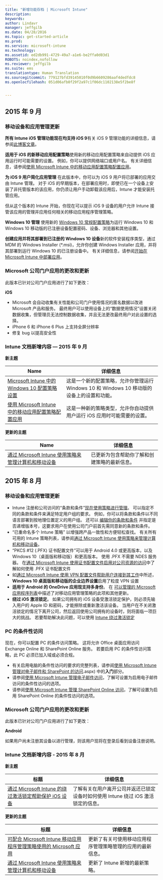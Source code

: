 ```yaml
---
title: "新增功能存档 | Microsoft Intune"
description: 
keywords: 
author: Lindavr
manager: jeffgilb
ms.date: 04/28/2016
ms.topic: get-started-article
ms.prod: 
ms.service: microsoft-intune
ms.technology: 
ms.assetid: ed2db991-4729-49a7-a1e6-be2ffa0d03d1
ROBOTS: noindex,nofollow
ms.reviewer: jeffgilb
ms.suite: ems
translationtype: Human Translation
ms.sourcegitcommit: 779127bfd39145010f0d9b6609286aaf4dedfdc8
ms.openlocfilehash: 051d06afb0f29f2a97c1f06dc1102138e5f2be8f


---
```



## 2015 年 9 月
### 移动设备和应用管理更新
**所有 Intune iOS 管理功能现在均支持 iOS 9**有关 iOS 9 管理功能的详细信息，请参阅[此博客文章](http://blogs.technet.com/b/microsoftintune/archive/2015/09/09/day-zero-support-for-ios-9-with-intune.aspx)。

**适用于 iOS 的新移动应用配置策略**使用新的移动应用配置策略来自动提供 iOS 应用运行时可能需要的设置。 例如，你可以提供网络端口或用户名。 有关详细信息，请参阅[使用 Microsoft Intune 中的移动应用配置策略配置应用](https://technet.microsoft.com/library/mt481447.aspx)。

**为 iOS 9 用户简化应用管理**
在此版本中，你可以为 iOS 9 用户将已部署的应用交由 Intune 管理。 对于 iOS 的早期版本，在部署应用时，即使已在一个设备上安装了非托管版本的该应用，你仍须让用户手动卸载该应用后，Intune 才能安装托管应用。

 但从这个版本的 Intune 开始，你现在可以提示 iOS 9 设备的用户允许 Intune 接管该应用的管理并应用任何相关的移动应用程序管理策略。

 **Windows 10 管理** 使用新的 [Windows 10 常规配置策略](https://technet.microsoft.com/library/mt404697.aspx)为运行 Windows 10 和 Windows 10 移动版的已注册设备配置密码、设备、浏览器和其他设置。

 **创建应用并将其部署到已注册的 Windows 10 设备**新的软件安装程序类型，通过 MDM 的 Windows Installer (&#42;.msi)，允许你创建 Windows Installer 应用，并将其部署到运行 Windows 10 的已注册设备中。 有关详细信息，请参阅[开始在 Microsoft Intune 中部署应用](https://technet.microsoft.com/library/dn646955.aspx)。

### Microsoft 公司门户应用的更改和更新
此版本已针对公司门户应用进行了如下更改：

**iOS**
* Microsoft 会自动收集有关性能和公司门户使用情况的匿名数据以改进 Microsoft 产品和服务。 最终用户可以使用设备上的“数据使用情况”设置关闭数据收集，但管理员无法控制数据收集，并且无法更改最终用户对此设置的选择。
* iPhone 6 和 iPhone 6 Plus 上支持全屏分辨率
* 修复 bug 以提高安全性

### Intune 文档新增内容 — 2015 年 9 月
**新主题**

|Name|详细信息|
|----|--------|
|[Microsoft Intune 中的 Windows 10 配置策略设置](https://technet.microsoft.com/library/mt404697.aspx)|这是一个新的配置策略，允许你管理运行 Windows 10 和 Windows 10 移动版的设备上的设置和功能。
| [使用 Microsoft Intune 中的移动应用配置策略配置应用](https://technet.microsoft.com/library/mt481447.aspx)|这是一种新的策略类型，允许你自动提供用户运行 iOS 应用时可能需要的设置。 |

**更新的主题**

|Name|详细信息|
|----|-------|
|[通过 Microsoft Intune 使用策略来管理计算机和移动设备](https://technet.microsoft.com/library/dn743712.aspx)|已更新为包含帮助你了解和创建策略的最新信息。|

## 2015 年 8 月
### 移动设备和应用管理更新
* Intune 注册和公司访问的“条款和条件”[现在使用策略进行管理](https://technet.microsoft.com/library/mt405893.aspx)。 可以指定不同的条款和条件来满足特定用户组的要求。 例如，你可以将条款和条件以不同语言部署到按地理位置定义的用户组。 还可以 [编辑你的条款和条件](https://technet.microsoft.com/library/mt405893.aspx#BKMK_TCVers) 并指定是否递增版本号，这要求用户在使用公司门户前首先需同意新的条款和条件。
* “已重命名多个 Intune 策略” 以增强跨产品一致性和方便轻松查找。 有关所有可用的 Intune 策略列表，请参阅[通过 Microsoft Intune 使用策略来管理计算机和移动设备](https://technet.microsoft.com/library/dn743712.aspx)。
* “PKCS #12 (.PFX) 证书配置文件”可以用于 Android 4.0 或更高版本，以及 Windows 10（桌面版和移动版）和更高版本。 使用 .PFX 不需要 NDES 服务器。 在[通过 Microsoft Intune 使用证书配置文件启用对公司资源的访问](http://technet.microsoft.com/library/dn818904.aspx)中了解如何使用 .PFX 证书配置文件
* 如[通过 Microsoft Intune 使用 VPN 配置文件帮助用户连接到其工作](https://technet.microsoft.com/library/dn818905.aspx)中所述，**Windows 10 桌面版和移动版的企业边界设置**启用了粒度 VPN 设置
* **适用于 Android 的 OneDrive 应用现支持多身份**。 在 [可以管理的 Microsoft 应用程序列表](https://technet.microsoft.com/library/dn708489.aspx)中描述了对移动应用管理策略的此项和其他更新。
* **绕过 iOS 激活锁定**。 如果公司拥有的 iOS 设备受激活锁定保护，则必须先输入用户的 Apple ID 和密码，才能擦除或重新激活该设备。 当用户在不关闭激活锁定的情况下离开公司，然后返回使用公司拥有的设备时，则将面临一项巨大的挑战。 若要帮助解决此问题，可以使用 [Intune 绕过激活锁定](https://technet.microsoft.com/library/mt414176.aspx)

### PC 的条件性访问
现在，你可以配置 PC 的条件访问策略。 这将允许 Office 桌面应用访问 Exchange Online 和 SharePoint Online 服务。
若要启用 PC 的条件性访问策略，此 PC 必须已加入域或必须合规。
* 有关启用电脑的条件性访问的要求的完整列表，请参阅[使用 Microsoft Intune 管理对电子邮件和 SharePoint 的访问](http://technet.microsoft.com/library/dn818907).aspx) 中的**入门**部分。
* 请参阅[使用 Microsoft Intune 管理电子邮件访问](https://technet.microsoft.com/library/dn705841.aspx)，了解可设置为启用电子邮件访问的条件性访问的选项。
* 请参阅[使用 Microsoft Intune 管理 SharePoint Online 访问](https://technet.microsoft.com/library/dn705844.aspx)，了解可设置为启用 SharePoint Online 的条件性访问的选项。

### Microsoft 公司门户应用的更改和更新
此版本已针对公司门户应用进行了如下更改：

**Android**

如果用户尚未注册其设备以进行管理，则该用户现将在登录后看到设备注册说明。

### Intune 文档新增内容 - 2015 年 8 月
**新主题**

|标题|详细信息|
|-----|-------|
|[通过 Microsoft Intune 的绕过激活锁定帮助保护 iOS 设备](https://technet.microsoft.com/library/mt414176.aspx)|了解有关在用户离开公司并返还已锁定设备时如何使用 Intune 绕过 iOS 激活锁定的信息。|

**更新的主题**

|标题|详细信息|
|-----|-------|
|[可配合 Microsoft Intune 移动应用程序管理策略使用的 Microsoft 应用](https://technet.microsoft.com/library/dn708489.aspx)|更新了有关可使用移动应用程序管理策略管理的应用的最新信息。
|[通过 Microsoft Intune 使用策略来管理计算机和移动设备](http://technet.microsoft.com/library/dn743712.aspx)|更新了 Intune 新增的最新策略。|
<!---
## July 2015
July updates for Intune are limited to behind-the-scenes enhancements that allow us to continue providing you with a high-quality service experience. New features are not included in this service update.

### Intune Onboarding benefit
Microsoft offers the Intune Onboarding benefit for eligible plans. The Onboarding benefit lets you work remotely with Microsoft specialists to get your Intune environment ready for use. For more information, see [Microsoft Intune Onboarding benefit description](https://technet.microsoft.com/library/mt228266.aspx)
### Changes and updates to Microsoft Company Portal apps
The following changes have been made to the company portal apps in this release.

**Android**

Microsoft automatically collects anonymous data about the performance and use of the company portal to improve Microsoft products and services. End users can turn off data collection by using the Usage Data setting on their device, but administrators have no control over the data collection and cannot change the end user’s selection for this setting.--->



<!--HONumber=Jun16_HO4-->


